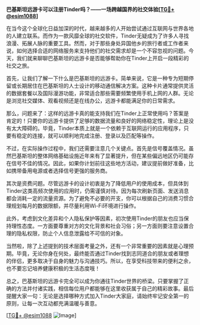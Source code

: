 **巴基斯坦远游卡可以注册Tinder吗？——一场跨越国界的社交体验[[TG💪+ @esim1088](https://t.me/s/esim1088)]**

在当今这个全球化日益加深的时代，越来越多的人开始尝试通过互联网与世界各地的人建立联系。而作为一款风靡全球的社交软件，Tinder无疑成为了许多人寻找浪漫、拓展人脉的重要工具。然而，对于那些身处异国他乡的旅行者或工作者来说，如何选择合适的网络服务来支持他们的社交需求却是一个不容忽视的问题。今天，我们就来聊聊巴基斯坦的远游卡是否能够帮助你在Tinder上开启一段精彩的社交之旅。

首先，让我们了解一下什么是巴基斯坦的远游卡。简单来说，它是一种专为短期停留或长期居住在巴基斯坦的人士设计的移动通信解决方案。这种卡片通常提供灵活的数据套餐以及国际漫游功能，非常适合那些需要频繁使用手机上网的人群。无论是浏览社交媒体、观看视频还是在线办公，远游卡都能满足你的日常需求。

那么，问题来了：这样的远游卡真的能支持我们在Tinder上正常使用吗？答案是肯定的！只要你的远游卡提供了足够的数据流量和良好的网络稳定性，理论上是没有太大障碍的。毕竟，Tinder本质上就是一个依赖于互联网运行的应用程序，只要有稳定的连接，就可以顺利地完成注册、登录以及匹配等操作。

不过，在实际操作过程中，我们还需要注意几个关键点。首先是信号覆盖情况。虽然巴基斯坦的整体网络基础设施近年来有了显著提升，但在某些偏远地区仍可能存在信号不佳的情况。因此，如果你计划前往这些地方活动，建议提前做好准备，比如携带备用电源或者选择信号更强的服务商。

其次是资费问题。尽管远游卡的设计初衷是为了降低用户的使用成本，但具体到Tinder这类高频次使用的应用时，仍需谨慎对待。因为每次刷新页面、发送消息都会消耗一定的流量资源。为了避免不必要的开支，你可以根据自己的消费习惯合理规划每月的数据限额，并尽量利用Wi-Fi环境进行操作。

此外，考虑到文化差异和个人隐私保护等因素，初次使用Tinder的朋友也应当保持理性态度。一方面要尊重对方的文化背景和社会习俗；另一方面则要注意设置合理的隐私权限，防止个人信息泄露给不可信的对象。

当然啦，除了上述提到的技术层面考量之外，还有一个非常重要的因素就是心理预期。毕竟，无论你身在何处，最终能否通过Tinder找到志同道合的朋友或者理想的伴侣，更多取决于自身的魅力与沟通技巧。所以，在享受科技带来的便利之余，也不要忘记培养健康积极的生活态度哦！

总之，巴基斯坦的远游卡完全可以成为你通往Tinder世界的桥梁。只要掌握了正确的方法并付诸实践，相信每位用户都能够在这里收获属于自己的精彩故事。最后提醒大家一句：无论是选择哪种方式加入Tinder大家庭，请始终牢记安全第一的原则，让每一次互动都充满温暖与善意。

[[TG💪+ @esim1088](https://t.me/s/esim1088) ![Image](https://i.postimg.cc/4NQfJmqS/Snipaste-2025-05-13-00-14-12.png)]